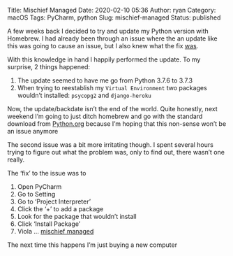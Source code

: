 Title: Mischief Managed
Date: 2020-02-10 05:36
Author: ryan
Category: macOS
Tags: PyCharm, python
Slug: mischief-managed
Status: published

A few weeks back I decided to try and update my Python version with Homebrew. I had already been through an issue where the an update like this was going to cause an issue, but I also knew what the fix [was](/fixing-a-pycharm-issue-when-updating-python-made-via-homebrew/ "Homebrew and PyCharm don’t mix").

With this knowledge in hand I happily performed the update. To my surprise, 2 things happened:

1.  The update seemed to have me go from Python 3.7.6 to 3.7.3
2.  When trying to reestablish my `Virtual Environment` two packages wouldn’t installed: `psycopg2` and `django-heroku`  

Now, the update/backdate isn’t the end of the world. Quite honestly, next weekend I’m going to just ditch homebrew and go with the standard download from [Python.org](https://www.python.org "Python") because I’m hoping that this non-sense won’t be an issue anymore

The second issue was a bit more irritating though. I spent several hours trying to figure out what the problem was, only to find out, there wasn’t one really.

The ‘fix’ to the issue was to

1.  Open PyCharm
2.  Go to Setting
3.  Go to ‘Project Interpreter’
4.  Click the ‘+’ to add a package
5.  Look for the package that wouldn’t install
6.  Click ‘Install Package’
7.  Viola ... [mischief managed](https://www.hp-lexicon.org/magic/mischief-managed/)  

The next time this happens I’m just buying a new computer
